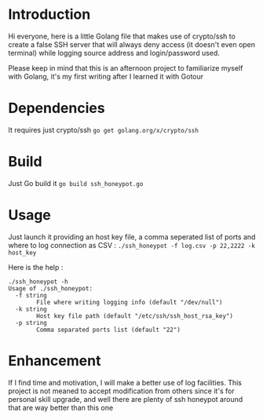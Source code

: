 # Introduction #
Hi everyone, here is a little Golang file that makes use of crypto/ssh to create a false SSH server that will always deny access (it doesn't even open terminal) while logging source address and login/password used.

Please keep in mind that this is an afternoon project to familiarize myself with Golang, it's my first writing after I learned it with Gotour

# Dependencies #
It requires just crypto/ssh
`go get golang.org/x/crypto/ssh`

# Build #
Just Go build it
`go build ssh_honeypot.go`

# Usage #
Just launch it providing an host key file, a comma seperated list of ports and where to log connection as CSV :
`./ssh_honeypot -f log.csv -p 22,2222 -k host_key`

Here is the help :
```
./ssh_honeypot -h                               
Usage of ./ssh_honeypot:
  -f string
        File where writing logging info (default "/dev/null")
  -k string
        Host key file path (default "/etc/ssh/ssh_host_rsa_key")
  -p string
        Comma separated ports list (default "22")
```

# Enhancement #
If I find time and motivation, I will make a better use of log facilities. This project is not meaned to accept modification from others since it's for personal skill upgrade, and well there are plenty of ssh honeypot around that are way better than this one
